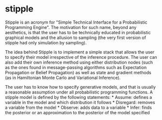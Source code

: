 # stipple
Stipple is an acronym for "Simple Technical Interface for a Probabilistic Programming Engine". The motivation for such
name, beyond any aesthetics, is that the user has to be technically educated in probabilistic graphical models and the
allusion to sampling (the very first version of stipple had only simulation by sampling).

The idea behind Stipple is to implement a simple stack that allows the user to specify their model irrespective of the
inference procedure. The user can also add their own inference method using either distribution nodes (such as the ones
found in message-passing algorithms such as Expectation Propagation or Belief Propagation) as well as state and gradient
methods (as in Hamiltonian Monte Carlo and Variational Inference).

The user has to know how to specify generative models, and that is usually a reasonable assumption under all
probabilistic programming functions. A stipple model is defined by the following statements:
    * Assume: defines a variable in the model and which distribution it follows
    * Disregard: removes a variable from the model
    * Observe: adds data to a variable
    * Infer: finds the posterior or an approximation to the posterior of the model specified